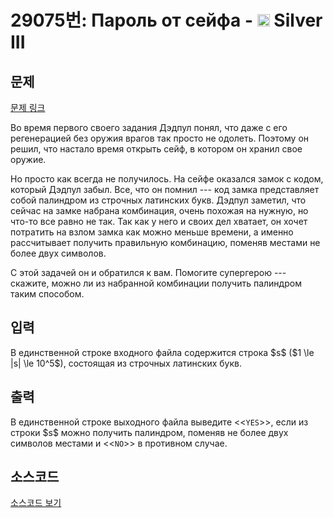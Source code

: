 # 29075번: Пароль от сейфа - <img src="https://static.solved.ac/tier_small/8.svg" style="height:20px" /> Silver III

<!-- performance -->

<!-- 문제 제출 후 깃허브에 푸시를 했을 때 제출한 코드의 성능이 입력될 공간입니다.-->

<!-- end -->

## 문제

[문제 링크](https://boj.kr/29075)


<p>Во время первого своего задания Дэдпул понял, что даже с его регенерацией без оружия врагов так просто не одолеть. Поэтому он решил, что настало время открыть сейф, в котором он хранил свое оружие. </p>

<p>Но просто как всегда не получилось. На сейфе оказался замок с кодом, который Дэдпул забыл. Все, что он помнил --- код замка представляет собой палиндром из строчных латинских букв. Дэдпул заметил, что сейчас на замке набрана комбинация, очень похожая на нужную, но что-то все равно не так. Так как у него и своих дел хватает, он хочет потратить на взлом замка как можно меньше времени, а именно рассчитывает получить правильную комбинацию, поменяв местами не более двух символов. </p>

<p>С этой задачей он и обратился к вам. Помогите супергерою --- скажите, можно ли из набранной комбинации получить палиндром таким способом. </p>



## 입력


<p>В единственной строке входного файла содержится строка $s$ ($1 \le |s| \le 10^5$), состоящая из строчных латинских букв.</p>



## 출력


<p>В единственной строке выходного файла выведите &lt;&lt;<code>YES</code>&gt;&gt;, если из строки $s$ можно получить палиндром, поменяв не более двух символов местами и &lt;&lt;<code>NO</code>&gt;&gt; в противном случае.</p>



## 소스코드

[소스코드 보기](Пароль%20от%20сейфа.cpp)